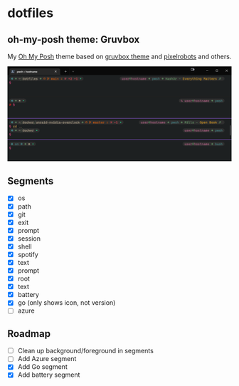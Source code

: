 # dotfiles

## oh-my-posh theme: Gruvbox

My [Oh My Posh](https://ohmyposh.dev/) theme based on [gruvbox theme](https://github.com/morhetz/gruvbox) and [pixelrobots](https://github.com/JanDeDobbeleer/oh-my-posh/blob/main/themes/pixelrobots.omp.json) and others.

![Gruvbot](https://github.com/codeschooldropout/dotfiles/blob/assets/omp-gruvbot.png?raw=true)

## Segments

- [x] os
- [x] path
- [x] git
- [x] exit
- [x] prompt
- [x] session
- [x] shell
- [x] spotify
- [x] text
- [x] prompt
- [x] root
- [x] text
- [x] battery
- [x] go (only shows icon, not version)
- [ ] azure

## Roadmap

- [ ] Clean up background/foreground in segments
- [ ] Add Azure segment
- [x] Add Go segment
- [x] Add battery segment